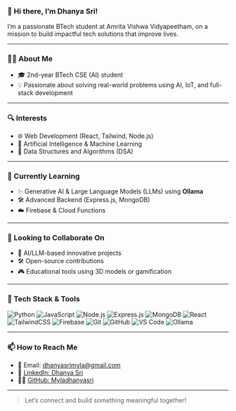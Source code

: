 ### 👋 Hi there, I’m Dhanya Sri!

I’m a passionate BTech student at Amrita Vishwa Vidyapeetham, on a mission to build impactful tech solutions that improve lives.

---

### 👩‍💻 About Me
- 🎓 2nd-year BTech CSE (AI) student
- 💡 Passionate about solving real-world problems using AI, IoT, and full-stack development

---

### 🔍 Interests
- 🌐 Web Development (React, Tailwind, Node.js)
- 🤖 Artificial Intelligence & Machine Learning
- 🧠 Data Structures and Algorithms (DSA)

---

### 🌱 Currently Learning
- ✨ Generative AI & Large Language Models (LLMs) using **Ollama**
- 🛠️ Advanced Backend (Express.js, MongoDB)
- ☁️ Firebase & Cloud Functions

---

### 🤝 Looking to Collaborate On
- 🧠 AI/LLM-based innovative projects
- 🛠️ Open-source contributions
- 🎮 Educational tools using 3D models or gamification

---

### 🧰 Tech Stack & Tools

![Python](https://img.shields.io/badge/-Python-3776AB?style=flat&logo=python&logoColor=white)
![JavaScript](https://img.shields.io/badge/-JavaScript-F7DF1E?style=flat&logo=javascript&logoColor=black)
![Node.js](https://img.shields.io/badge/-Node.js-339933?style=flat&logo=node.js&logoColor=white)
![Express.js](https://img.shields.io/badge/-Express.js-000000?style=flat&logo=express&logoColor=white)
![MongoDB](https://img.shields.io/badge/-MongoDB-47A248?style=flat&logo=mongodb&logoColor=white)
![React](https://img.shields.io/badge/-React-61DAFB?style=flat&logo=react&logoColor=black)
![TailwindCSS](https://img.shields.io/badge/-Tailwind_CSS-38B2AC?style=flat&logo=tailwind-css&logoColor=white)
![Firebase](https://img.shields.io/badge/-Firebase-FFCA28?style=flat&logo=firebase&logoColor=black)
![Git](https://img.shields.io/badge/-Git-F05032?style=flat&logo=git&logoColor=white)
![GitHub](https://img.shields.io/badge/-GitHub-181717?style=flat&logo=github&logoColor=white)
![VS Code](https://img.shields.io/badge/-VS_Code-007ACC?style=flat&logo=visual-studio-code&logoColor=white)
![Ollama](https://img.shields.io/badge/-Ollama-000000?style=flat&logo=data:image/svg+xml;base64,<SVG_PLACEHOLDER>&logoColor=white)


---

### 📫 How to Reach Me
- 📧 Email: dhanyasrimyla@gmail.com  
- 💼 [LinkedIn: Dhanya Sri](https://www.linkedin.com/in/dhanya-sri-myla-049276290)  
- 🧑‍💻 [GitHub: Myladhanyasri](https://github.com/Myladhanyasri)

---

> Let’s connect and build something meaningful together!
